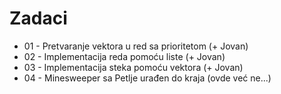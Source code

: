 # Zadaci

- 01 - Pretvaranje vektora u red sa prioritetom (+ Jovan)
- 02 - Implementacija reda pomoću liste (+ Jovan)
- 03 - Implementacija steka pomoću vektora (+ Jovan)
- 04 - Minesweeper sa Petlje urađen do kraja (ovde već ne...)

<!-- Profesore, zaboravili ste da postavite kod Minesweepara sa časa na učionicu -->